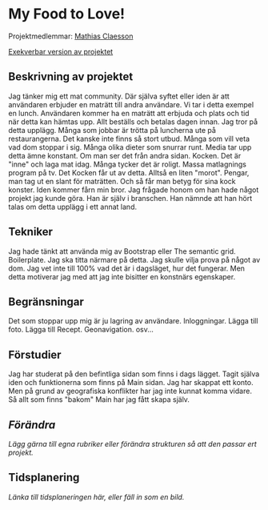 # My Food to Love!
Projektmedlemmar: 
[Mathias Claesson](https://github.com/mc22ft)

[Exekverbar version av projektet](http://mc22ft.github.io/ProjektskelettHT13)

## Beskrivning av projektet
Jag tänker mig ett mat community. Där själva syftet eller iden är att användaren erbjuder en maträtt till andra användare. Vi tar i detta exempel
en lunch. Användaren kommer ha en maträtt att erbjuda och plats och tid när detta kan hämtas upp. Allt beställs och betalas dagen innan.
Jag tror på detta upplägg. Många som jobbar är trötta på luncherna ute på restaurangerna. Det kanske inte finns så stort utbud. Många som vill veta 
vad dom stoppar i sig. Många olika dieter som snurrar runt. Media tar upp detta ämne konstant.
Om man ser det från andra sidan. Kocken. Det är "inne" och laga mat idag. Många tycker det är roligt. Massa matlagnings program på tv. Det Kocken
får ut av detta. Alltså en liten "morot". Pengar, man tag ut en slant för maträtten. Och så får man betyg för sina kock konster.
Iden kommer fårn min bror. Jag frågade honom om han hade något projekt jag kunde göra. Han är själv i branschen. Han nämnde att han hört talas om 
detta upplägg i ett annat land.

## Tekniker
Jag hade tänkt att använda mig av Bootstrap eller The semantic grid. Boilerplate. Jag ska titta närmare på detta.
Jag skulle vilja prova på något av dom. Jag vet inte till 100% vad det är i dagsläget, hur det fungerar. Men detta motiverar jag med
att jag inte bisitter en konstnärs egenskaper.

## Begränsningar
Det som stoppar upp mig är ju lagring av användare. Inloggningar. Lägga till foto. Lägga till Recept. Geonavigation. osv...

## Förstudier
Jag har studerat på den befintliga sidan som finns i dags lägget. Tagit själva iden och funktionerna som finns på Main sidan. Jag har skappat ett 
konto. Men på grund av geografiska konflikter har jag inte kunnat komma vidare. Så allt som finns "bakom" Main har jag fått skapa själv. 

## *Förändra*
*Lägg gärna till egna rubriker eller förändra strukturen så att den passar ert projekt.*

## Tidsplanering
*Länka till tidsplaneringen här, eller fäll in som en bild.*


